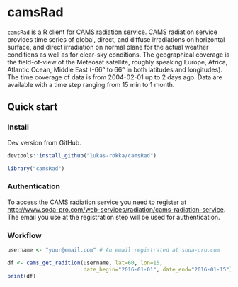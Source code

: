
<!-- README.md is generated from README.Rmd. Please edit that file -->
camsRad
=======

`camsRad` is a R client for [CAMS radiation service](http://www.soda-pro.com/web-services/radiation/cams-radiation-service). CAMS radiation service provides time series of global, direct, and diffuse irradiations on horizontal surface, and direct irradiation on normal plane for the actual weather conditions as well as for clear-sky conditions. The geographical coverage is the field-of-view of the Meteosat satellite, roughly speaking Europe, Africa, Atlantic Ocean, Middle East (-66° to 66° in both latitudes and longitudes). The time coverage of data is from 2004-02-01 up to 2 days ago. Data are available with a time step ranging from 15 min to 1 month.

Quick start
-----------

### Install

Dev version from GitHub.

``` r
devtools::install_github("lukas-rokka/camsRad")
```

``` r
library("camsRad")
```

### Authentication

To access the CAMS radiation service you need to register at <http://www.soda-pro.com/web-services/radiation/cams-radiation-service>. The email you use at the registration step will be used for authentication.

### Workflow

``` r
username <- "your@email.com" # An email registrated at soda-pro.com

df <- cams_get_radition(username, lat=60, lon=15, 
                        date_begin="2016-01-01", date_end="2016-01-15")
print(df)
```
